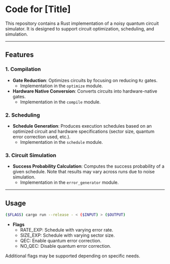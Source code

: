 # Code for [Title]

This repository contains a Rust implementation of a noisy quantum circuit simulator. It is designed to support circuit optimization, scheduling, and simulation.

---

## Features

### 1. Compilation
- **Gate Reduction**: Optimizes circuits by focusing on reducing `Rz` gates.
  - Implementation in the `optimize` module.
- **Hardware Native Conversion**: Converts circuits into hardware-native gates.
  - Implementation in the `compile` module.

### 2. Scheduling
- **Schedule Generation**: Produces execution schedules based on an optimized circuit and hardware specifications (sector size, quantum error correction used, etc.).
  - Implementation in the `schedule` module.

### 3. Circuit Simulation
- **Success Probability Calculation**: Computes the success probability of a given schedule. Note that results may vary across runs due to noise simulation.
  - Implementation in the `error_generator` module.

---

## Usage

```bash
($FLAGS) cargo run --release - < ($INPUT) > ($OUTPUT)
```
- **Flags**
  - RATE_EXP: Schedule with varying error rate.
  - SIZE_EXP: Schedule with varying sector size.
  - QEC: Enable quantum error correction.
  - NO_QEC: Disable quantum error correction.
  
Additional flags may be supported depending on specific needs.
